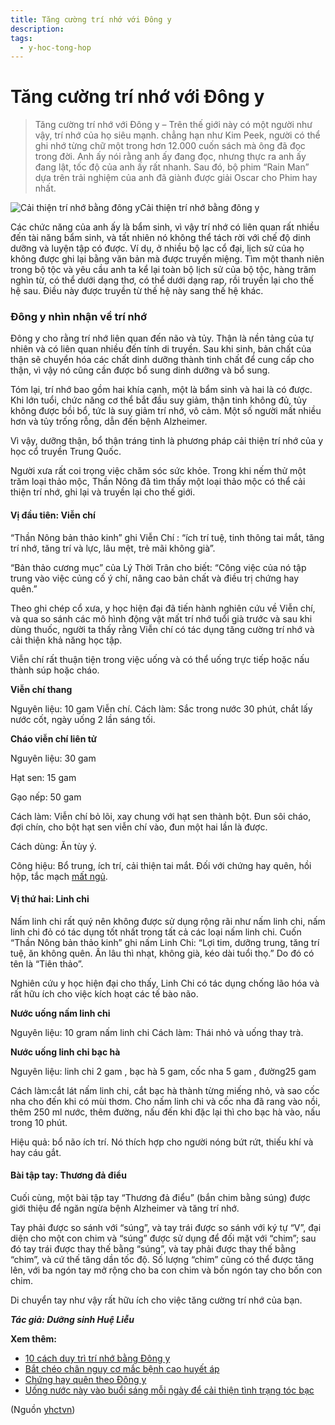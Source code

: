 ```yaml
---
title: Tăng cường trí nhớ với Đông y
description: 
tags:
  - y-hoc-tong-hop
---
```


# Tăng cường trí nhớ với Đông y 

> Tăng cường trí nhớ với Đông y – Trên thế giới này có một người như vậy, trí nhớ của họ siêu mạnh. chẳng hạn như Kim Peek, người có thể ghi nhớ từng chữ một trong hơn 12.000 cuốn sách mà ông đã đọc trong đời. Anh ấy nói rằng anh ấy đang đọc, nhưng thực ra anh ấy đang lật, tốc độ của anh ấy rất nhanh. Sau đó, bộ phim “Rain Man” dựa trên trải nghiệm của anh đã giành được giải Oscar cho Phim hay nhất.


![Cải thiện trí nhớ bằng đông y](/imgs/yhctvn/Cai-thien-tri-nho-bang-dong-y.jpg)Cải thiện trí nhớ bằng đông y


Các chức năng của anh ấy là bẩm sinh, vì vậy trí nhớ có liên quan rất nhiều đến tài năng bẩm sinh, và tất nhiên nó không thể tách rời với chế độ dinh dưỡng và luyện tập có được. Ví dụ, ở nhiều bộ lạc cổ đại, lịch sử của họ không được ghi lại bằng văn bản mà được truyền miệng. Tìm một thanh niên trong bộ tộc và yêu cầu anh ta kể lại toàn bộ lịch sử của bộ tộc, hàng trăm nghìn từ, có thể dưới dạng thơ, có thể dưới dạng rap, rồi truyền lại cho thế hệ sau. Điều này được truyền từ thế hệ này sang thế hệ khác.


### Đông y nhìn nhận về trí nhớ


Đông y cho rằng trí nhớ liên quan đến não và tủy. Thận là nền tảng của tự nhiên và có liên quan nhiều đến tính di truyền. Sau khi sinh, bản chất của thận sẽ chuyển hóa các chất dinh dưỡng thành tinh chất để cung cấp cho thận, vì vậy nó cũng cần được bổ sung dinh dưỡng và bổ sung.


Tóm lại, trí nhớ bao gồm hai khía cạnh, một là bẩm sinh và hai là có được. Khi lớn tuổi, chức năng cơ thể bắt đầu suy giảm, thận tinh không đủ, tủy không được bồi bổ, tức là suy giảm trí nhớ, vô cảm. Một số người mất nhiều hơn và tủy trống rỗng, dẫn đến bệnh Alzheimer.


Vì vậy, dưỡng thận, bổ thận tráng tinh là phương pháp cải thiện trí nhớ của y học cổ truyền Trung Quốc.  

Người xưa rất coi trọng việc chăm sóc sức khỏe. Trong khi nếm thử một trăm loại thảo mộc, Thần Nông đã tìm thấy một loại thảo mộc có thể cải thiện trí nhớ, ghi lại và truyền lại cho thế giới.


#### Vị đầu tiên: Viễn chí


“Thần Nông bản thảo kinh” ghi Viễn Chí : “ích trí tuệ, tinh thông tai mắt, tăng trí nhớ, tăng trí và lực, lâu mệt, trẻ mãi không già”.


“Bản thảo cương mục” của Lý Thời Trân cho biết: “Công việc của nó tập trung vào việc củng cố ý chí, nâng cao bản chất và điều trị chứng hay quên.”





Theo ghi chép cổ xưa, y học hiện đại đã tiến hành nghiên cứu về Viễn chí, và qua so sánh các mô hình động vật mất trí nhớ tuổi già trước và sau khi dùng thuốc, người ta thấy rằng Viễn chí có tác dụng tăng cường trí nhớ và cải thiện khả năng học tập.


Viễn chí rất thuận tiện trong việc uống và có thể uống trực tiếp hoặc nấu thành súp hoặc cháo.


**Viễn chí thang**


Nguyên liệu: 10 gam Viễn chí. Cách làm: Sắc trong nước 30 phút, chắt lấy nước cốt, ngày uống 2 lần sáng tối.


**Cháo viễn chí liên tử**


Nguyên liệu: 30 gam  

Hạt sen: 15 gam  

Gạo nếp: 50 gam


Cách làm: Viễn chí bỏ lõi, xay chung với hạt sen thành bột. Đun sôi cháo, đợi chín, cho bột hạt sen viễn chí vào, đun một hai lần là được.


Cách dùng: Ăn tùy ý.


Công hiệu: Bổ trung, ích trí, cải thiện tai mắt. Đối với chứng hay quên, hồi hộp, tắc mạch [mất ngủ](/yhctvn/chung-mat-ngu-theo-dong-y).


#### Vị thứ hai: Linh chi


Nấm linh chi rất quý nên không được sử dụng rộng rãi như nấm linh chi, nấm linh chi đỏ có tác dụng tốt nhất trong tất cả các loại nấm linh chi. Cuốn “Thần Nông bản thảo kinh” ghi nấm Linh Chi: “Lợi tim, dưỡng trung, tăng trí tuệ, ăn không quên. Ăn lâu thì nhạt, không già, kéo dài tuổi thọ.” Do đó có tên là “Tiên thảo”.  

Nghiên cứu y học hiện đại cho thấy, Linh Chi có tác dụng chống lão hóa và rất hữu ích cho việc kích hoạt các tế bào não.


**Nước uống nấm linh chi**


Nguyên liệu: 10 gram nấm linh chi Cách làm: Thái nhỏ và uống thay trà.


**Nước uống linh chi bạc hà**


Nguyên liệu: linh chi 2 gam , bạc hà 5 gam, cốc nha 5 gam , đường25 gam  

Cách làm:cắt lát nấm linh chi, cắt bạc hà thành từng miếng nhỏ, và sao cốc nha cho đến khi có mùi thơm. Cho nấm linh chi và cốc nha đã rang vào nồi, thêm 250 ml nước, thêm đường, nấu đến khi đặc lại thì cho bạc hà vào, nấu trong 10 phút.


Hiệu quả: bổ não ích trí. Nó thích hợp cho người nóng bứt rứt, thiếu khí và hay cáu gắt.


#### Bài tập tay: Thương đả điểu


Cuối cùng, một bài tập tay “Thương đả điểu” (bắn chim bằng súng) được giới thiệu để ngăn ngừa bệnh Alzheimer và tăng trí nhớ.


Tay phải được so sánh với “súng”, và tay trái được so sánh với ký tự “V”, đại diện cho một con chim và “súng” được sử dụng để đối mặt với “chim”; sau đó tay trái được thay thế bằng “súng”, và tay phải được thay thế bằng “chim”, và cứ thế tăng dần tốc độ. Số lượng “chim” cũng có thể được tăng lên, với ba ngón tay mở rộng cho ba con chim và bốn ngón tay cho bốn con chim.


Di chuyển tay như vậy rất hữu ích cho việc tăng cường trí nhớ của bạn.


***Tác giả: Dưỡng sinh Huệ Liễu***


**Xem thêm:**


* [10 cách duy trì trí nhớ bằng Đông y](/yhctvn/10-cach-duy-tri-tri-nho-bang-dong-y)
* [Bắt chéo chân nguy cơ mắc bệnh cao huyết áp](/yhctvn/bat-cheo-chan-nguy-co-mac-benh-cao-huyet-ap)
* [Chứng hay quên theo Đông y](/yhctvn/chung-hay-quen-theo-dong-y)
* [Uống nước này vào buổi sáng mỗi ngày để cải thiện tình trạng tóc bạc](/yhctvn/uong-nuoc-nay-vao-buoi-sang-moi-ngay-de-cai-thien-tinh-trang-toc-bac)

(Nguồn <a href="https://yhctvn.com/tang-cuong-tri-nho-voi-dong-y/" target="_blank">yhctvn</a>)
